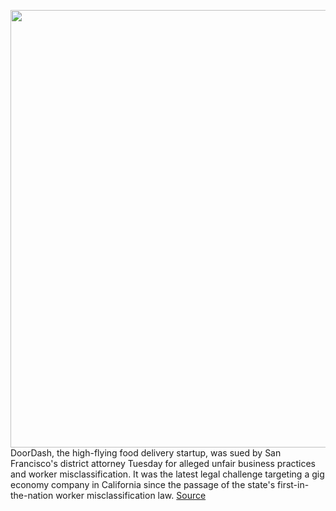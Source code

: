 <img src='https://cdn.vox-cdn.com/thumbor/ai8oDC9mSsdMwSF4EL07teri_qA=/0x0:1528x798/1200x800/filters:focal(642x277:886x521)/cdn.vox-cdn.com/uploads/chorus_image/image/66943407/doordash_delivery_worker.0.png' width='700px' /><br/>
DoorDash, the high-flying food delivery startup, was sued by San Francisco's district attorney Tuesday for alleged unfair business practices and worker misclassification. It was the latest legal challenge targeting a gig economy company in California since the passage of the state's first-in-the-nation worker misclassification law.
<a href='https://www.theverge.com/2020/6/16/21293474/doordash-sf-district-attorney-lawsuit-worker-misclassification'> Source <a/>